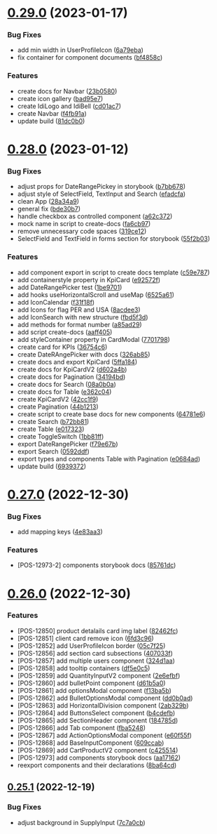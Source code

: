 # [0.29.0](https://github.com/idbi/components/compare/v0.28.0...v0.29.0) (2023-01-17)


### Bug Fixes

* add min width in UserProfileIcon ([6a79eba](https://github.com/idbi/components/commit/6a79ebaf4a47bdc5396ca56f216d9585acde1d21))
* fix container for component documents ([bf4858c](https://github.com/idbi/components/commit/bf4858c31922b5ad911a2a8b806b610db87fc91a))


### Features

* create docs for Navbar ([23b0580](https://github.com/idbi/components/commit/23b0580b90f825054895aec9638f50b5d5e06f0a))
* create icon gallery ([bad95e7](https://github.com/idbi/components/commit/bad95e722813ebcf84012fd60a51e8d270087c2f))
* create IdiLogo and IdiBell ([cd01ac7](https://github.com/idbi/components/commit/cd01ac72ca3c715bf3cedd796b23864094bee693))
* create Navbar ([f4fb91a](https://github.com/idbi/components/commit/f4fb91aac3353ceda0ba5011a3046e3e77b40725))
* update build ([81dc0b0](https://github.com/idbi/components/commit/81dc0b07498b73ddb16f8c3908baed0c0af3fc55))



# [0.28.0](https://github.com/idbi/components/compare/v0.27.0...v0.28.0) (2023-01-12)


### Bug Fixes

* adjust props for DateRangePickey in storybook ([b7bb678](https://github.com/idbi/components/commit/b7bb6781e81e7ceb4c37e9b6dc8b0ca96621707d))
* adjust style of SelectField, TextInput and Search ([efadcfa](https://github.com/idbi/components/commit/efadcfac62294e0584f60ded7596f26242e891cd))
* clean App ([28a34a9](https://github.com/idbi/components/commit/28a34a95f6fb15b5834bf31a6a88aa9811aa4ede))
* general fix ([bde30b7](https://github.com/idbi/components/commit/bde30b75ec54c133db65fc0c26b8e9a0f61f14d6))
* handle checkbox as controlled component ([a62c372](https://github.com/idbi/components/commit/a62c3722a1c20181af1a67c59c8ab78887e8df2c))
* mock name in script to create-docs ([fa6cb97](https://github.com/idbi/components/commit/fa6cb9781040d37611a585a99cae1859f4210d3d))
* remove unnecessary code spaces ([319ce12](https://github.com/idbi/components/commit/319ce1232a44ecd425d00ecd8708c9698fd34587))
* SelectField and TextField in forms section for storybook ([55f2b03](https://github.com/idbi/components/commit/55f2b033934f4787426063cdeb7df7fb04fbfc2b))


### Features

* add component export in script to create docs template ([c59e787](https://github.com/idbi/components/commit/c59e787e516e1010eaa95f645e820419502766eb))
* add containerstyle property in KpiCard ([e92572f](https://github.com/idbi/components/commit/e92572f8043cde0cbf2d76ed4482bda18b4d4bec))
* add DateRangePicker test ([1be9701](https://github.com/idbi/components/commit/1be970128b60743c3408ab1302c946f1c4d06b3f))
* add hooks useHorizontalScroll and useMap ([6525a61](https://github.com/idbi/components/commit/6525a61bebe483d4b90e3208e2974cb5011459ab))
* add IconCalendar ([f31f18f](https://github.com/idbi/components/commit/f31f18f34e9c0f27e33fd96efdd12cd54c750050))
* add Icons for flag PER and USA ([8acdee3](https://github.com/idbi/components/commit/8acdee3efb69485129fea7f6daea3dfe560e4bd0))
* add IconSearch with new structure ([fbd5f3d](https://github.com/idbi/components/commit/fbd5f3d8d768bb262374922467c615ffa3075d96))
* add methods for format number ([a85ad29](https://github.com/idbi/components/commit/a85ad291ee32dfa575157991e3f6261852fff482))
* add script create-docs ([aaff405](https://github.com/idbi/components/commit/aaff405fa8b192ac35c206fa2e75e06be54be724))
* add styleContainer property in CardModal ([7701798](https://github.com/idbi/components/commit/7701798d4d870885614eafabbdb99c3fdd60a1a5))
* create card for KPIs ([36754c6](https://github.com/idbi/components/commit/36754c6e9ebd7fb9c9e4ca1cbe208e5247ca84a3))
* create DateRAngePicker with docs ([326ab85](https://github.com/idbi/components/commit/326ab855463c914babac971fa876667525dd91f6))
* create docs and export KpiCard ([5ffa184](https://github.com/idbi/components/commit/5ffa1848c5b051d2d9bcc80167817ba6a6421d9a))
* create docs for KpiCardV2 ([d602a4b](https://github.com/idbi/components/commit/d602a4bf43f340f3c27689431f7234eafc188359))
* create docs for Pagination ([34194bd](https://github.com/idbi/components/commit/34194bd93a4a06a1b90e0d875f09bb38342abab2))
* create docs for Search ([08a0b0a](https://github.com/idbi/components/commit/08a0b0a35e11b13f356f590d0f04f1582b7b6913))
* create docs for Table ([e362c04](https://github.com/idbi/components/commit/e362c04242780a2a86d725076abf0cc1633f2d79))
* create KpiCardV2 ([42cc1f9](https://github.com/idbi/components/commit/42cc1f9b1e1c4961629afcb8f68fd0bb6fd876ec))
* create Pagination ([44b1213](https://github.com/idbi/components/commit/44b1213376542f7b52aa7e0fecb2f70a76c220fd))
* create script to create base docs for new components ([64781e6](https://github.com/idbi/components/commit/64781e66498abca4375d4a1dac95302283dd09ea))
* create Search ([b72bb81](https://github.com/idbi/components/commit/b72bb810d62ae94f9db3fd5e2910568176bc4441))
* create Table ([e017323](https://github.com/idbi/components/commit/e0173238ca5e1ba9efd67a76d0ef6b3758b7ce13))
* create ToggleSwitch ([1bb81ff](https://github.com/idbi/components/commit/1bb81ff111c3f9173260f4a47dec2d0e0a299828))
* export DateRangePicker ([f79e67b](https://github.com/idbi/components/commit/f79e67bc331091dfc9616c73be3a8b9542a7dfd6))
* export Search ([0592ddf](https://github.com/idbi/components/commit/0592ddff46ce81be68a39a32454a67e19b6c9a08))
* export types and components Table with Pagination ([e0684ad](https://github.com/idbi/components/commit/e0684adfdaaa6ebb2e0904d78071c3787b6aedc4))
* update build ([6939372](https://github.com/idbi/components/commit/6939372ee6ecae4d705194b5b402a34321bd1f35))



# [0.27.0](https://github.com/idbi/components/compare/v0.26.0...v0.27.0) (2022-12-30)


### Bug Fixes

* add mapping keys ([4e83aa3](https://github.com/idbi/components/commit/4e83aa3103a53fdfe2b18c63fac3b236904bdae8))


### Features

* [POS-12973-2] components storybook docs ([85761dc](https://github.com/idbi/components/commit/85761dcd3ec7e8e063e8b4f16eac357fc1438512))



# [0.26.0](https://github.com/idbi/components/compare/v0.25.1...v0.26.0) (2022-12-30)


### Features

* [POS-12850] product detalails card img label ([82462fc](https://github.com/idbi/components/commit/82462fc482282289db60422423636eb42b7ad925))
* [POS-12851] client card remove icon ([6fd3c96](https://github.com/idbi/components/commit/6fd3c964a597d93f575775635b9cd2bfb473fdd7))
* [POS-12852] add UserProfileIcon border ([05c7f25](https://github.com/idbi/components/commit/05c7f256c647284fa506c360c6d7c8ab098ad2da))
* [POS-12856] add section card subsections ([407033f](https://github.com/idbi/components/commit/407033ff83fc4c7e6aa2403ad94c7b4d2fc96451))
* [POS-12857] add multiple users component ([324d1aa](https://github.com/idbi/components/commit/324d1aa37f927ef846352baa8be15fc7f6222969))
* [POS-12858] add tooltip containers ([df5e0c5](https://github.com/idbi/components/commit/df5e0c569350acc9bdef86b5d490777a26fcaae2))
* [POS-12859] add QuantityInputV2 component ([2e6efbf](https://github.com/idbi/components/commit/2e6efbfade5516c228eb3773f3df615395c01396))
* [POS-12860] add bulletPoint component ([d61b5a0](https://github.com/idbi/components/commit/d61b5a05fcd7ad0e4c434de3683ab32f086c00f8))
* [POS-12861] add optionsModal component ([f13ba5b](https://github.com/idbi/components/commit/f13ba5b360b757a26fe6fdb9578a55868d21b7d7))
* [POS-12862] add BulletOptionsModal component ([dd0b0ad](https://github.com/idbi/components/commit/dd0b0ad22d3d7d63e97d87938dc59a88efe13014))
* [POS-12863] add HorizontalDivision component ([2ab329b](https://github.com/idbi/components/commit/2ab329b24cd3e8bf648c0f8ace4828a7d39a7d99))
* [POS-12864] add ButtonsSelect component ([b4cdefb](https://github.com/idbi/components/commit/b4cdefb27503ed1d1a4fbad6d2d9040fcfdd63e2))
* [POS-12865] add SectionHeader component ([184785d](https://github.com/idbi/components/commit/184785d9c76783919b154f0ece3bbc0fb4d5464c))
* [POS-12866] add Tab component ([fba5248](https://github.com/idbi/components/commit/fba5248cc25fb14d5f9db5756907a2db5ca9058f))
* [POS-12867] add ActionOptionsModal component ([e60f55f](https://github.com/idbi/components/commit/e60f55fc31d713649144d9313d9769ad0301a6cb))
* [POS-12868] add BaseInputComponent ([609ccab](https://github.com/idbi/components/commit/609ccabd9a34b397bf6544a80b0b3c4df21ef96a))
* [POS-12869] add CartProductV2 component ([c425514](https://github.com/idbi/components/commit/c42551405724ba87fd61a8b3acb78c6d7ab8acfc))
* [POS-12973] add components storybook docs ([aa17162](https://github.com/idbi/components/commit/aa171627150a859d44ae1e2558f4517b499b5298))
* reexport components and their declarations ([8ba64cd](https://github.com/idbi/components/commit/8ba64cd7740b21c4969e9279ad48e93b5abb0f57))



## [0.25.1](https://github.com/idbi/components/compare/v0.25.0...v0.25.1) (2022-12-19)


### Bug Fixes

* adjust background in SupplyInput ([7c7a0cb](https://github.com/idbi/components/commit/7c7a0cbdeda14aa4590fe5cb134c58a7a06bfc1d))



